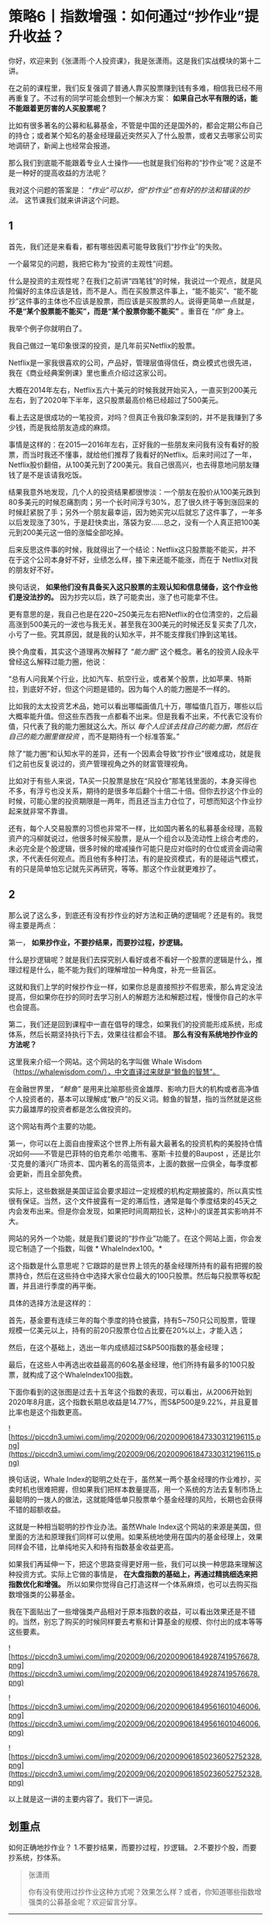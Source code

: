 # 策略6丨指数增强：如何通过“抄作业”提升收益？

你好，欢迎来到《张潇雨·个人投资课》，我是张潇雨。这是我们实战模块的第十二讲。

在之前的课程里，我们反复强调了普通人靠买股票赚到钱有多难，相信我已经不用再重复了。不过有的同学可能会想到一个解决方案： **如果自己水平有限的话，能不能跟着更厉害的人买股票呢？**

比如有很多著名的公募和私募基金，不管是中国的还是国外的，都会定期公布自己的持仓；或者某个知名的基金经理最近突然买入了什么股票，或者又去哪家公司实地调研了，新闻上也经常会报道。

那么我们到底能不能跟着专业人士操作——也就是我们俗称的“抄作业”呢？这是不是一种好的提高收益的方法呢？

我对这个问题的答案是： *“作业”可以抄，但“抄作业”也有好的抄法和错误的抄法。* 这节课我们就来讲讲这个问题。

## 1

首先，我们还是来看看，都有哪些因素可能导致我们“抄作业”的失败。

一个最常见的问题，我把它称为“投资的主观性”问题。

什么是投资的主观性呢？在我们之前讲“四笔钱”的时候，我说过一个观点，就是风险偏好的主体应该是钱，而不是人。而在买股票这件事上，“能不能买”、“能不能抄”这件事的主体也不应该是股票，而应该是买股票的人。说得更简单一点就是， **不是“某个股票能不能买”，而是“某个股票你能不能买”** 。重音在 *“你”* 身上。

我举个例子你就明白了。

我自己做过一笔印象很深的投资，是几年前买Netflix的股票。

Netflix是一家我很喜欢的公司，产品好，管理层值得信任，商业模式也很先进，我在《商业经典案例课》里也重点介绍过这家公司。

大概在2014年左右，Netflix五六十美元的时候我就开始买入，一直买到200美元左右，到了2020年下半年，这只股票最高价格已经超过了500美元。

看上去这是很成功的一笔投资，对吗？但真正令我印象深刻的，并不是我赚到了多少钱，而是我给朋友造成的麻烦。

事情是这样的：在2015—2016年左右，正好我的一些朋友来问我有没有看好的股票，而当时我还不懂事，就给他们推荐了我看好的Netflix。后来时间过了一年，Netflix股价翻倍，从100美元到了200美元。我自己很高兴，也去得意地问朋友赚钱了是不是该请我吃饭。

结果我意外地发现，几个人的投资结果都很惨淡：一个朋友在股价从100美元跌到80多美元的时候忍痛割肉；另一个长时间浮亏30%，忍了很久终于等到涨回来的时候赶紧脱了手；另外一个朋友最幸运，因为她买完以后就忘了这件事了，一年多以后发现涨了30%，于是赶快卖出，落袋为安……总之，没有一个人真正把100美元到200美元这一倍的涨幅全部吃掉。

后来反思这件事的时候，我就得出了一个结论：Netflix这只股票能不能买，并不在于这个公司本身好不好，业绩怎么样，接下来还能不能涨，而在于 Netflix对我的朋友好不好。

换句话说， **如果他们没有具备买入这只股票的主观认知和信息储备，这个作业他们是没法抄的。** 因为抄完以后，跌了可能卖出，涨了也可能拿不住。

更有意思的是，我自己也是在220~250美元左右把Netflix的仓位清空的，之后最高涨到500美元的一波也与我无关。甚至我在300美元的时候还反复买卖了几次，小亏了一些。究其原因，就是我的认知水平，并不能支撑我们挣到这笔钱。

换个角度看，其实这个道理再次解释了 *“能力圈”* 这个概念。著名的投资人段永平曾经这么解释过能力圈，他说：

“总有人问我某个行业，比如汽车、航空行业，或者某个股票，比如苹果、特斯拉，到底好不好，但这个问题是错的。因为每个人的能力圈是不一样的。

比如我的太太投资艺术品，她可以看出哪幅画值几十万，哪幅值几百万，哪些以后大概率能升值。但这些东西我一点都看不出来。但是我看不出来，不代表它没有价值，只代表了我的能力圈就这么大。所以 *每个人应该去找自己的能力圈，然后在自己的能力圈里做投资* ，而不是期待有一个标准答案。”

除了“能力圈”和认知水平的差异，还有一个因素会导致“抄作业”很难成功，就是我们之前也反复说过的，资产管理视角之外的财富管理视角。

比如对于有些人来说，TA买一只股票是放在“风投仓”那笔钱里面的，本身买得也不多，有浮亏也没关系，期待的是很多年后翻个十倍二十倍。但你去抄这个作业的时候，可能心里的投资期限是一两年，而且还当主力仓位了，可想而知这个作业抄起来就非常不靠谱。

还有，每个人交易股票的习惯也非常不一样，比如国内著名的私募基金经理，高毅资产的冯柳就说过，他很多时候买股票，是从一个组合以及流动性上综合考虑的，未必完全是个股逻辑，很多时候的增减操作可能只是应对临时的仓位或资金调动需求，不代表任何观点。而且他有多种打法，有的是投资模式，有的是碰运气模式，有的只是简单怕忘记就先买再研究，等等。那这个作业就更难抄了。

## 2

那么说了这么多，到底还有没有抄作业的好方法和正确的逻辑呢？还是有的。我觉得主要是两点：

第一， **如果抄作业，不要抄结果，而要抄过程，抄逻辑。**

什么是抄逻辑呢？就是我们去探究别人看好或者不看好一个股票的逻辑是什么，推理过程是什么，能不能为我们的理解增加一种角度，补充一些盲区。

这就和我们上学的时候抄作业一样，如果你总是直接照抄不假思索，那么肯定没法提高，但如果你在抄的同时去学习别人的解题方法和解题过程，慢慢你自己的水平也会提高。

第二，我们还是回到课程中一直在倡导的理念，如果我们的投资能形成系统，形成体系，然后长期坚持执行下去，效果往往都会不错。 **那么有没有系统地抄作业的方法呢？**

这里我来介绍一个网站。这个网站的名字叫做 Whale Wisdom（https://whalewisdom.com/），中文直译过来就是“鲸鱼的智慧”。

在金融世界里， *“鲸鱼”* 是用来比喻那些资金雄厚、影响力巨大的机构或者高净值个人投资者的，基本可以理解成“散户”的反义词。鲸鱼的智慧，指的当然就是这些实力最雄厚的投资者都是怎么做投资的。

这个网站有两个主要的功能。

第一，你可以在上面自由搜索这个世界上所有最大最著名的投资机构的美股持仓情况如何——不管是巴菲特的伯克希尔·哈撒韦、塞斯·卡拉曼的Baupost ，还是比尔·艾克曼的潘兴广场资本、国内著名的高瓴资本，上面的数据一应俱全，每季度都会更新，而且全部免费。

实际上，这些数据是美国证监会要求超过一定规模的机构定期披露的，所以真实性很有保证。当然，这个文件披露有一定的滞后性，通常是每个季度结束的45天之内会发布出来。但是你会发现，如果把时间周期拉长，这种小的误差其实影响并不大。

网站的另外一个功能，就是我们要说的“抄作业”功能了。在这个网站上面，你会发现它制造了一个指数，叫做 * WhaleIndex100。*

这个指数是什么意思呢？它跟踪的是世界上领先的基金经理所持有的最有把握的股票持仓，然后在这些持仓中选择大家仓位最大的100只股票。然后每只股票等权配置，并且进行季度的再平衡。 

具体的选择方法是这样的：

首先，基金要有连续三年的每个季度的持仓披露，持有5~750只公司股票，管理规模一亿美元以上，持有的前20只股票仓位占比要在20%以上，才能入选；

然后，在这个基础上，选出一年内成绩超过S&P500指数的基金经理；

最后，在这些人中再选出收益最高的60名基金经理，他们所持有最多的100只股票，就构成了这个WhaleIndex100指数。

下面你看到的这张图是过去十五年这个指数的表现，可以看出，从2006开始到2020年8月底，这个指数长期总收益是14.77%，而S&P500是9.22%，并且夏普比率也是这个指数更高。

![https://piccdn3.umiwi.com/img/202009/06/202009061847330312196115.png](https://piccdn3.umiwi.com/img/202009/06/202009061847330312196115.png)

换句话说，Whale Index的聪明之处在于，虽然某一两个基金经理的作业难抄，买卖时机也很难把握，但如果我们把样本数量提高，用一个系统的方法去复制市场上最聪明的一拨人的做法，这就能降低单只股票单个基金经理的风险，长期也会获得不错的超额收益。

这就是一种相当聪明的抄作业办法。虽然Whale Index这个网站的来源是美国，但里面的方法和原理我们同样可以使用。如果系统地使用在国内的基金经理上，效果同样会不错，比单纯地买入和持有指数基金收益更高。

如果我们再延伸一下，把这个思路变得更好用一些，我们可以换一种思路来理解这种投资方式。实际上它做的事情是， **在大盘指数的基础上，再通过精挑细选来把指数优化和增强。** 所以如果你觉得自己打造这样一个体系麻烦，也可以去购买指数增强类的公募基金。

我在下面贴出了一些增强类产品相对于原本指数的收益，可以看出效果还是不错的。当然，别忘了购买的时候同样要去考察和计算基金的规模、你付出的成本等等这些要素。

![https://piccdn3.umiwi.com/img/202009/06/202009061849287419576678.png](https://piccdn3.umiwi.com/img/202009/06/202009061849287419576678.png)

![https://piccdn3.umiwi.com/img/202009/06/202009061849561601046006.png](https://piccdn3.umiwi.com/img/202009/06/202009061849561601046006.png)

![https://piccdn3.umiwi.com/img/202009/06/202009061850236052752328.png](https://piccdn3.umiwi.com/img/202009/06/202009061850236052752328.png)

以上就是这一讲的主要内容了。我们下一讲见。

## 划重点

如何正确地抄作业？
1.不要抄结果，而要抄过程，抄逻辑。
2.不要抄个股，而要抄系统，抄体系。

> 张潇雨
> 
> 你有没有使用过抄作业这种方式呢？效果怎么样？或者，你知道哪些指数增强类的公募基金呢？欢迎留言分享。

---
